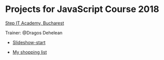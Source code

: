 # Projects for JavaScript Course 2018
[Step IT Academy, Bucharest](https://itstep.ro/)

Trainer: @Dragos Dehelean

* [Slideshow-start](https://ctrlandrei.github.io/JavaScript-Projects/slideshow_start/)

* [My shopping list](https://ctrlandrei.github.io/JavaScript-Projects/My%20shopping%20list/My%20shopping%20list.html)